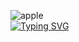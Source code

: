 ![apple](https://github.com/nagaeng/nagaeng/assets/109855280/e4c6cdba-ca43-4260-b98e-990e5868a3f2) <br>
[![Typing SVG](https://readme-typing-svg.demolab.com/?lines=HI+I'm+nakyung;Stuyding+Computer+Engineering;At+SUNGSHIN+W.Univ;NOW+SOPT+34+ANDROID)](https://git.io/typing-svg) <br>


